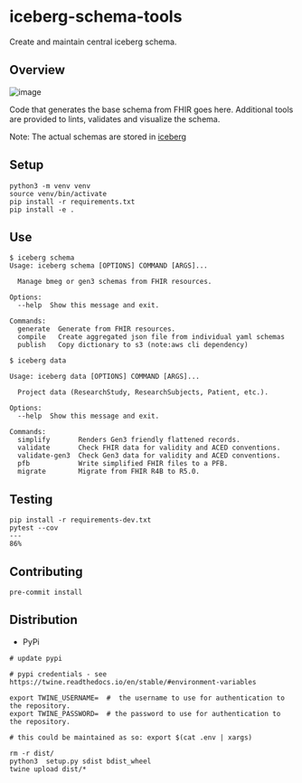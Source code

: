 # iceberg-schema-tools
Create and maintain central iceberg schema.

## Overview

![image](https://user-images.githubusercontent.com/47808/233504556-498adff7-428d-4fa3-b534-937802cb6af4.png)


Code that generates the base schema from FHIR goes here.  Additional tools are provided to lints, validates and visualize the schema.

Note: The actual schemas are stored in [iceberg](https://github.com/bmeg/iceberg)


## Setup

```
python3 -m venv venv
source venv/bin/activate
pip install -r requirements.txt
pip install -e .
```


## Use

```
$ iceberg schema
Usage: iceberg schema [OPTIONS] COMMAND [ARGS]...

  Manage bmeg or gen3 schemas from FHIR resources.

Options:
  --help  Show this message and exit.

Commands:
  generate  Generate from FHIR resources.
  compile   Create aggregated json file from individual yaml schemas
  publish   Copy dictionary to s3 (note:aws cli dependency)

$ iceberg data

Usage: iceberg data [OPTIONS] COMMAND [ARGS]...

  Project data (ResearchStudy, ResearchSubjects, Patient, etc.).

Options:
  --help  Show this message and exit.

Commands:
  simplify       Renders Gen3 friendly flattened records.
  validate       Check FHIR data for validity and ACED conventions.
  validate-gen3  Check Gen3 data for validity and ACED conventions.
  pfb            Write simplified FHIR files to a PFB.
  migrate        Migrate from FHIR R4B to R5.0.

```


## Testing

```
pip install -r requirements-dev.txt
pytest --cov
---
86%

```

## Contributing

```
pre-commit install
```

## Distribution

- PyPi

```
# update pypi

# pypi credentials - see https://twine.readthedocs.io/en/stable/#environment-variables

export TWINE_USERNAME=  #  the username to use for authentication to the repository.
export TWINE_PASSWORD=  # the password to use for authentication to the repository.

# this could be maintained as so: export $(cat .env | xargs)

rm -r dist/
python3  setup.py sdist bdist_wheel
twine upload dist/*
```
